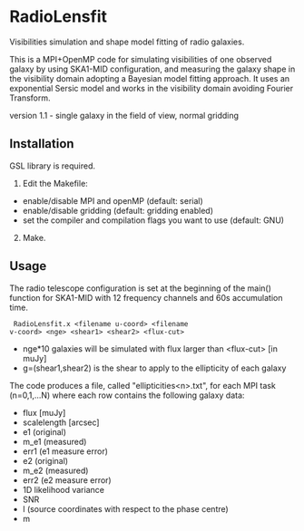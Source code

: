 # RadioLensfit 

Visibilities simulation and shape model fitting of radio galaxies.

This is a MPI+OpenMP code for simulating visibilities of one observed galaxy by using SKA1-MID configuration, and measuring the galaxy shape in the visibility domain adopting  a Bayesian model fitting approach. It uses an exponential Sersic model and works in the visibility domain avoiding Fourier Transform.

version 1.1 - single galaxy in the field of view, normal gridding

## Installation

GSL library is required.

1) Edit the Makefile:
- enable/disable MPI and openMP (default: serial)
- enable/disable gridding (default: gridding enabled)
- set the compiler and compilation flags you want to use (default: GNU)

2) Make.

## Usage
The radio telescope configuration is set at the beginning of the main() function for SKA1-MID with 12 frequency channels and 60s accumulation time.

<code> RadioLensfit.x \<filename u-coord\> \<filename v-coord\> \<nge\> \<shear1\> \<shear2\> \<flux-cut\> </code>

- nge*10 galaxies will be simulated with flux larger than \<flux-cut\> [in muJy]
- g=(shear1,shear2) is the shear to apply to the ellipticity of each galaxy

The code produces a file, called "ellipticities\<n\>.txt", for each MPI task (n=0,1,...N) where each row contains the following galaxy data:
>
- flux [muJy]
- scalelength [arcsec]
- e1 (original)
- m_e1 (measured) 
- err1 (e1 measure error) 
- e2 (original) 
- m_e2 (measured)
- err2 (e2 measure error)
- 1D likelihood variance
- SNR
- l (source coordinates with respect to the phase centre) 
- m

